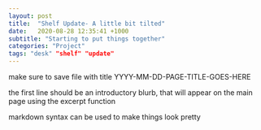 ```yaml
---
layout: post
title:  "Shelf Update- A little bit tilted"
date:   2020-08-28 12:35:41 +1000
subtitle: "Starting to put things together"
categories: "Project"
tags: "desk" "shelf" "update"
---
```


make sure to save file with title YYYY-MM-DD-PAGE-TITLE-GOES-HERE

the first line should be an introductory blurb, that will appear on the main page using the excerpt function

markdown syntax can be used to make things look pretty
